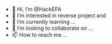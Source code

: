                                         
- 👋 Hi, I’m @HackEFA
- 👀 I’m interested in reverse project and 
- 🌱 I’m currently learning ...
- 💞️ I’m looking to collaborate on ...
- 📫 How to reach me ...


<!---
HackEFA/HackEFA is a ✨ special ✨ repository because its `README.md` (this file) appears on your GitHub profile.
You can click the Preview link to take a look at your changes.
--->
